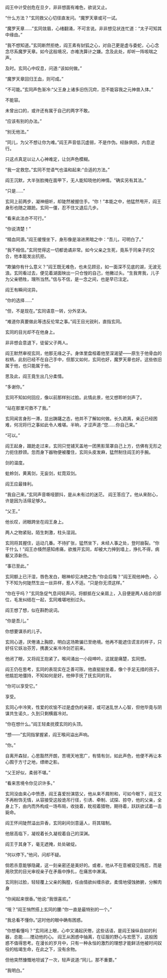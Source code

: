阎王中计受创危在旦夕，非非想面有难色，欲说又止。

“什么方法？”玄同救父心切径直发问。“魔罗天章或可一试。

“魔罗天章……”玄同敛眉，心绪翻涌，不可言说。非非想见状连忙道：“太子可知其中缘由。”

“我不想知道。”玄同断然拒绝，阎王素有豺狐之心，对自己更是虚与委蛇，心心念念尽系魔罗天章。如今这般境况，亦难洗算计之嫌。念及此处，却听一阵咳喘之声。

 及时。玄同心中叹息，问道:“该如何做。”  

“魔罗天章回归王血，则可成。”

“不可能。”玄同声色渐冷:“父王身上诸多旧伤沉疴，恐不能容我之元神兽入体。”

不能容。

未曾出口的，或许还有属于自己的两字不敢。

“应该有别的办法。”

“别无他法。”

“同儿，为父不想让你为难。”阎王声音低沉虚弱，不是作伪。经脉俱损，内息逆行。

只这点真足以让人心神难定，让剑声色模糊。

“我一定救您。”玄同不觉语气也温和起来:“合适的方法。”

阎王沉默，大半张脸掩在面甲下，无人能知晓他的神情。“确实另有其法。”

“只是……”

玄同上前两步，凝神细听，却陡然被握住手。“你！”本能之中，他猛然甩开，阎王身形也随之踉跄。玄同一僵，忍不住又退后几步。

“看来此法亦不可行。”

“你说清楚！”

“精血同源。”阎王缓慢坐下，身形像是溶进黑暗之中：“吾儿，可明白了。”

“我不相信。”玄同觉得这一切都诡谲非常。如今父亲之生死，竟系于同亲子的交合，他本能发出抗拒。

“欺骗你有什么意义？”阎王既无难色，也未见顾忌，如一面深不见底的湖，无波无浪。玄同看过去，便见着湖面映出一只仓惶的自己，他撇过头。“生我育我，儿子为父亲牺牲，理所当然。”信与不信，是一念之间，也是早已注定。

阎王有瞬间诧异。

“你的选择……”

“但，不是现在。”玄同语意一转，分外坚决。

“难道你真要做此等违反伦常之事。”阎王目光锐利，直指玄同。

玄同的目光却不在他身上。

非非想会意退下，徒留父子两人。

阎王默然审视玄同，他那无缘之子。身体里盘桓着他至深渴望——原生于他骨血的权柄，此刻已经不在自己手中，但那又如何，玄同也好，魔罗天章也好。这些依旧属于他，也只能属于他。

思及此，阎王竟生出几分柔情。

 “多谢你。”

玄同不知如何回应，像以前那样别过脸。此情此景，他又想聆听剑声了。

“站在那里可救不了我。”

玄同闻言身形一滞，显出踌躇之态，他并不了解如何做。长久疏离，亲近已经困难，何况将行之事如此令人难堪。半晌，才涩声道:“您……你自己来。”

“可以。”

阎王起身，踉跄走过来，玄同只觉铺天盖地一团黑影笼罩自己上方，仿佛有无形之力扼住脖颈。忽而身下器物便被覆住，玄同头皮发麻，猛然制住阎王的手腕。

剑的温度。

蚍蛉剑，黄离剑，无妄剑，虹霓双剑。

阎王应最锋利。

“我自己来。”玄同声音嘶哑颤抖，是从未有过的迷茫。
阎王答应了。他从来耐心，许是因为活得足够久。

“父王。”

他长叹，闭眼跨坐在阎王身上。

两人之物紧贴，陌生刺激，柱头湿润。

玄同将其握住，运动几番。不待扩张，猛然坐下，未经人事之处，登时崩裂。“你干什么！”阎王亦倏然感知疼痛，欲推开玄同，却被大力抻到墙上，挣扎不得，病躯又添新伤。

“事已至此。”

玄同额上已汗湿，唇色发白，眼神却见决绝之色:“你会后悔？”阎王观他神色，心下不知为何陡然生出一丝异样，惹人不适。“只是你无须这样。”

“你在乎吗？”玄同急促气息间轻声问。将额抵在父亲肩上，入目便是两人结合的部位，毛发纠结在一起，玄同难堪地别过头。

阎王想了想，似在斟酌说词。

“你是吾儿。”

你想要谋杀的儿子。

玄同心道，厌倦涌上胸腔，明白这场欺骗已至绝境。他再不能遮住谎言的样子，只好任它妖冶芬芳，携裹父亲冷冷剑芒前来。

他闭了眼，又将阎王抱紧了。喉间涌出一小段呻吟，这就是痛楚，玄同想。

阎王仍在思考，玄同的表现实在乏善可陈，他直挺挺坐着，像个手足无措的孩子。他尴尬地僵持，不知如何是好。他伸手抚了抚玄同的背。

“你可以享受它。”

享受。

玄同心中冷笑，性爱的欢愉不过是虚伪的亲密，或可迷乱世人心智，但他毕竟与阴谋共生诺久，久到只剩横眉冷对。

“你在想什么。”阎王轻柔抚摸玄同的头顶。

“想——”玄同指掌握紧，阎王喉间溢出声响。

“你。”

自离开森狱，心思豁然开朗，苦境天地宽广，有情有剑，如此声色，他便不再让本心囿于方寸之地，缥缈之影。

“父王好似，柔弱不堪。”

“看来苦境令你见识许多。”

玄同没由来心中愤懑，阎王喜爱扮演慈父，他从来不屑附和，可如今眼下，阎王又不再粉饰无情，从容接受这般诡吊行径，引诱、牵制、试探、掠夺，他的父亲，全身上下，由内而外构成一场布局，收拢着，眈视着猎物，期待着，跃跃欲试着一击毙命。

阎王怀间陡然溢出异香，玄同刹间剑意逼人，将其辖制。

他居高临下，凝视着长久凝视着自己的深渊。

阎王于其身下，毫无遮掩，处处破绽。

“何以停下。”他问，问却不疑。

倘若杀意能够隐藏，这一刻亲密还是美好的。或者，他从不在意被窥见残忍，而是用欣赏的目光审视亲子在矛盾中挣扎，在痛苦中淋漓。

玄同别过脸，轻轻覆上父亲的胸膛，任由情欲纠缠杀欲，柔情地侵蚀肺腑，分解肉身

“你闻起来很香。”他说:“我很喜欢。”

“哦？”阎王悄然搭上玄同的腰:“你一直是最特别的一个。”

“我总看不懂你。”这时他的眼中确有困惑。

“你想看懂吗？”玄同闭上眼，心中又涌起厌倦，这些话语，是阎王操纵自如的利器，总能……搅动他的心。
阎王从困惑中抽离，在征服的野心与宏愿下，这般困惑不值得思考。在漫长的岁月中，只有一种永恒的激烈的理想才能鲜活他被时间奴役的枯竭生命，在此之下，没有余物。

但他突然慷慨地坦诚了一次，轻声说道:“同儿，那不重要。”


“我明白。”

